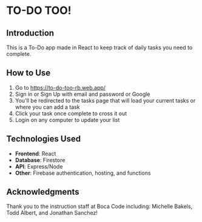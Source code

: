 # TO-DO TOO!

## Introduction

This is a To-Do app made in React to keep track of daily tasks you need to complete.

## How to Use

1. Go to https://to-do-too-rb.web.app/
2. Sign in or Sign Up with email and password or Google
3. You'll be redirected to the tasks page that will load your current tasks or where you can add a task
4. Click your task once complete to cross it out
5. Login on any computer to update your list

## Technologies Used

- **Frontend**: React
- **Database**: Firestore
- **API**: Express/Node
- **Other**: Firebase authentication, hosting, and functions

## Acknowledgments

Thank you to the instruction staff at Boca Code including: Michelle Bakels, Todd Albert, and  Jonathan Sanchez!

